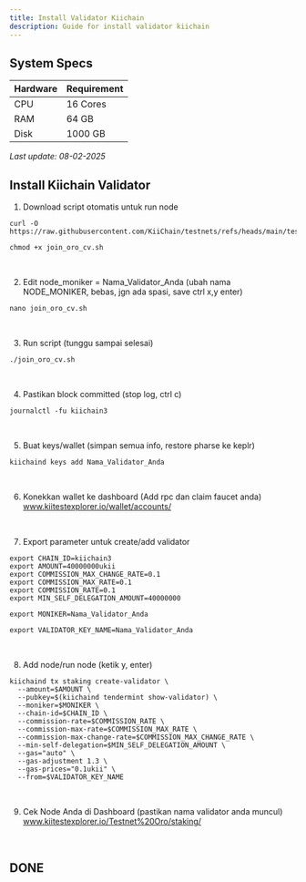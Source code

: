 ```yaml
---
title: Install Validator Kiichain
description: Guide for install validator kiichain
---
```


## System Specs
| Hardware  |	Requirement |
|-----------|---------------|
| CPU	    | 16 Cores       |
| RAM	    | 64 GB          |
| Disk      | 1000 GB         |

<i>Last update: 08-02-2025</i>

## Install Kiichain Validator

1. Download script otomatis untuk run node

```
curl -O https://raw.githubusercontent.com/KiiChain/testnets/refs/heads/main/testnet_oro/join_oro_cv.sh
```

```
chmod +x join_oro_cv.sh
```
</br>

2. Edit node_moniker = Nama_Validator_Anda (ubah nama NODE_MONIKER, bebas, jgn ada spasi, save ctrl x,y enter)

```
nano join_oro_cv.sh
```
</br>

3. Run script (tunggu sampai selesai)

```
./join_oro_cv.sh
```
</br>

4. Pastikan block committed (stop log, ctrl c)

```
journalctl -fu kiichain3
```
</br>

5. Buat keys/wallet (simpan semua info, restore pharse ke keplr)

```
kiichaind keys add Nama_Validator_Anda
```
</br>

6. Konekkan wallet ke dashboard (Add rpc dan claim faucet anda)  
<a href="https://www.kiitestexplorer.io/wallet/accounts" target="_blank" rel="noopener noreferrer">www.kiitestexplorer.io/wallet/accounts/</a>

</br>

7. Export parameter untuk create/add validator

```
export CHAIN_ID=kiichain3
export AMOUNT=40000000ukii
export COMMISSION_MAX_CHANGE_RATE=0.1
export COMMISSION_MAX_RATE=0.1
export COMMISSION_RATE=0.1
export MIN_SELF_DELEGATION_AMOUNT=40000000
```

```
export MONIKER=Nama_Validator_Anda
```

```
export VALIDATOR_KEY_NAME=Nama_Validator_Anda
```
</br>

8. Add node/run node (ketik y, enter)

```
kiichaind tx staking create-validator \
  --amount=$AMOUNT \
  --pubkey=$(kiichaind tendermint show-validator) \
  --moniker=$MONIKER \
  --chain-id=$CHAIN_ID \
  --commission-rate=$COMMISSION_RATE \
  --commission-max-rate=$COMMISSION_MAX_RATE \
  --commission-max-change-rate=$COMMISSION_MAX_CHANGE_RATE \
  --min-self-delegation=$MIN_SELF_DELEGATION_AMOUNT \
  --gas="auto" \
  --gas-adjustment 1.3 \
  --gas-prices="0.1ukii" \
  --from=$VALIDATOR_KEY_NAME
```
</br>

9. Cek Node Anda di Dashboard (pastikan nama validator anda muncul)  
<a href="https://www.kiitestexplorer.io/Testnet%20Oro/staking" target="_blank" rel="noopener noreferrer">www.kiitestexplorer.io/Testnet%20Oro/staking/</a>
</br>

<h2>DONE</h2>

<head>
<!-- Google tag (gtag.js) -->
<script async src="https://www.googletagmanager.com/gtag/js?id=G-4WB2W24M31"></script>
<script>
  window.dataLayer = window.dataLayer || [];
  function gtag(){dataLayer.push(arguments);}
  gtag('js', new Date());
  gtag('config', 'G-4WB2W24M31');
</script>
</head>